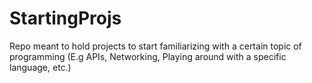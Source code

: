 # StartingProjs
Repo meant to hold projects to start familiarizing with a certain topic of programming (E.g APIs, Networking, Playing around with a specific language, etc.)
